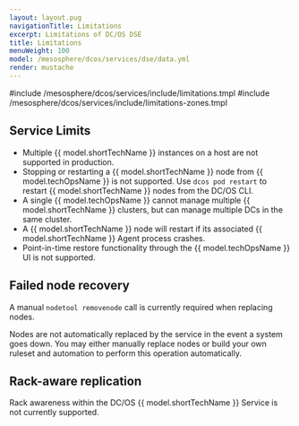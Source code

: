 ```yaml
---
layout: layout.pug
navigationTitle: Limitations
excerpt: Limitations of DC/OS DSE
title: Limitations
menuWeight: 100
model: /mesosphere/dcos/services/dse/data.yml
render: mustache
---
```


#include /mesosphere/dcos/services/include/limitations.tmpl
#include /mesosphere/dcos/services/include/limitations-zones.tmpl

## Service Limits
- Multiple {{ model.shortTechName }} instances on a host are not supported in production.
- Stopping or restarting a {{ model.shortTechName }} node from {{ model.techOpsName }} is not supported. Use `dcos pod restart` to restart {{ model.shortTechName }} nodes from the DC/OS CLI.
- A single {{ model.techOpsName }} cannot manage multiple {{ model.shortTechName }} clusters, but can manage multiple DCs in the same cluster.
- A {{ model.shortTechName }} node will restart if its associated {{ model.shortTechName }} Agent process crashes.
- Point-in-time restore functionality through the {{ model.techOpsName }} UI is not supported.

## Failed node recovery

A manual `nodetool removenode` call is currently required when replacing nodes. 

<!-- This is planned to be automated in a future release. -->

Nodes are not automatically replaced by the service in the event a system goes down. You may either manually replace nodes or build your own ruleset and automation to perform this operation automatically.

## Rack-aware replication

Rack awareness within the DC/OS {{ model.shortTechName }} Service is not currently supported.


